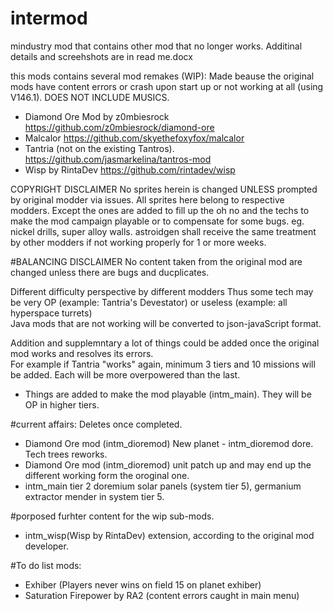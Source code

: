 # intermod
mindustry mod that contains other mod that no longer works. Additinal details and screehshots are in read me.docx

this mods contains several mod remakes (WIP): Made beause the original mods have content errors or crash upon start up or not working at all (using V146.1). DOES NOT INCLUDE MUSICS. 
- Diamond Ore Mod by z0mbiesrock https://github.com/z0mbiesrock/diamond-ore
- Malcalor https://github.com/skyethefoxyfox/malcalor
- Tantria (not on the existing Tantros). https://github.com/jasmarkelina/tantros-mod
- Wisp by RintaDev https://github.com/rintadev/wisp

COPYRIGHT DISCLAIMER
No sprites herein is changed UNLESS prompted by original modder via issues. All sprites here belong to respective modders. 
Except the ones are added to fill up the oh no and the techs to make the mod campaign playable or to compensate for some bugs. 
eg. nickel drills, super alloy walls. astroidgen shall receive the same treatment by other modders if not working properly for 1 or more weeks. 

#BALANCING DISCLAIMER
No content taken from the original mod are changed unless there are bugs and ducplicates. 

Different difficulty perspective by different modders 
Thus some tech may be very OP (example: Tantria's Devestator) or useless (example: all hyperspace turrets)  
Java mods that are not working will be converted to json-javaScript format.

Addition and supplemntary
a lot of things could be added once the original mod works and resolves its errors.  
For example if Tantria "works" again, minimum 3 tiers and 10 missions will be added. Each will be more overpowered than the last.   
- Things are added to make the mod playable (intm_main). They will be OP in higher tiers. 

#current affairs: Deletes once completed. 
- Diamond Ore mod (intm_dioremod) New planet - intm_dioremod dore. Tech trees reworks. 
- Diamond Ore mod (intm_dioremod) unit patch up and may end up the different working form the oroginal one. 
- intm_main tier 2 doremium solar panels (system tier 5), germanium extractor mender in system tier 5. 

#porposed furhter content for the wip sub-mods. 
- intm_wisp(Wisp by RintaDev) extension, according to the original mod developer. 

#To do list mods: 
- Exhiber (Players never wins on field 15 on planet exhiber)
- Saturation Firepower by RA2 (content errors caught in main menu)


